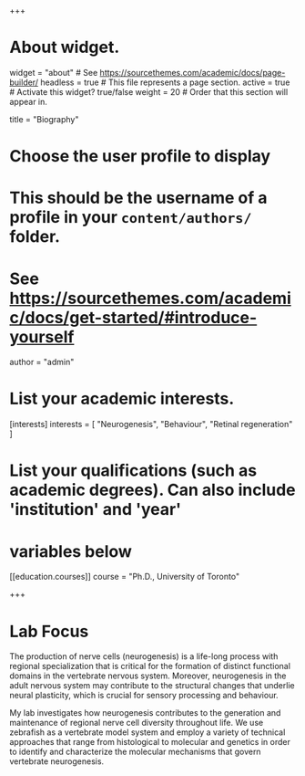 +++
# About widget.
widget = "about"  # See https://sourcethemes.com/academic/docs/page-builder/
headless = true  # This file represents a page section.
active = true  # Activate this widget? true/false
weight = 20  # Order that this section will appear in.

title = "Biography"

# Choose the user profile to display
# This should be the username of a profile in your `content/authors/` folder.
# See https://sourcethemes.com/academic/docs/get-started/#introduce-yourself
author = "admin"

# List your academic interests.
[interests]
  interests = [
    "Neurogenesis",
    "Behaviour",
    "Retinal regeneration"
  ]

# List your qualifications (such as academic degrees). Can also include 'institution' and 'year'
# variables below
[[education.courses]]
  course = "Ph.D.,  University of Toronto"
 
+++

# Lab Focus

The production of nerve cells (neurogenesis) is a life-long process with regional specialization that is critical for the formation of distinct functional domains in the vertebrate nervous system. Moreover, neurogenesis in the adult nervous system may contribute to the structural changes that underlie neural plasticity, which is crucial for sensory processing and behaviour. 

My lab investigates how neurogenesis contributes to the generation and maintenance of regional nerve cell diversity throughout life. We use zebrafish as a vertebrate model system and employ a variety of technical approaches that range from histological to molecular and genetics in order to identify and characterize the molecular mechanisms that govern vertebrate neurogenesis.

